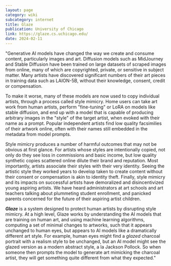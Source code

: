 ```yaml
---
layout: page
category: wiki
subcategory: internet
title: Glaze
publication: University of Chicago
link: https://glaze.cs.uchicago.edu/
date: 2024-02-11
---
```


"Generative AI models have changed the way we create and consume content, particularly images and art. Diffusion models such as MidJourney and Stable Diffusion have been trained on large datasets of scraped images from online, many of which are copyrighted, private, or sensitive in subject matter. Many artists have discovered significant numbers of their art pieces in training data such as LAION-5B, without their knowledge, consent, credit or compensation.

To make it worse, many of these models are now used to copy individual artists, through a process called style mimicry. Home users can take art work from human artists, perform "fine-tuning" or LoRA on models like stable diffusion, and end up with a model that is capable of producing arbitrary images in the "style" of the target artist, when evoked with their name as a prompt. Popular independent artists find low quality facsimilies of their artwork online, often with their names still embedded in the metadata from model prompts.

Style mimicry produces a number of harmful outcomes that may not be obvious at first glance. For artists whose styles are intentionally copied, not only do they see loss in commissions and basic income, but low quality synthetic copies scattered online dilute their brand and reputation. Most importantly, artists associate their styles with their very identity. Seeing the artistic style they worked years to develop taken to create content without their consent or compensation is akin to identity theft. Finally, style mimicry and its impacts on successful artists have demoralized and disincentivized young aspiring artists. We have heard administrators at art schools and art teachers talking about plummeting student enrollment, and panicked parents concerned for the future of their aspiring artist children.

_**Glaze**_ is a system designed to protect human artists by disrupting style mimicry. At a high level, Glaze works by understanding the AI models that are training on human art, and using machine learning algorithms, computing a set of minimal changes to artworks, such that it appears unchanged to human eyes, but appears to AI models like a dramatically different art style. For example, human eyes might find a _glazed_ charcoal portrait with a realism style to be unchanged, but an AI model might see the glazed version as a modern abstract style, a la Jackson Pollock. So when someone then prompts the model to generate art mimicking the charcoal artist, they will get something quite different from what they expected."
